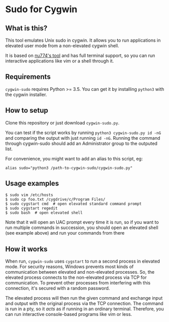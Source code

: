 Sudo for Cygwin
===============

What is this?
-------------

This tool emulates Unix sudo in cygwin. It allows you to run applications in
elevated user mode from a non-elevated cygwin shell.

It is based on [nu774's tool](https://github.com/nu774/sudo-for-cygwin) and has
full terminal support, so you can run interactive applications like vim or a
shell through it.


Requirements
------------

`cygwin-sudo` requires Python >= 3.5. You can get it by installing `python3`
with the cygwin installer.


How to setup
------------

Clone this repository or just download `cygwin-sudo.py`.

You can test if the script works by running `python3 cygwin-sudo.py id -nG` and
comparing the output with just running `id -nG`. Running the command through
cygwin-sudo should add an Administrator group to the outputed list.

For convenience, you might want to add an alias to this script, eg:

    alias sudo="python3 /path-to-cygwin-sudo/cygwin-sudo.py"


Usage examples
--------------

    $ sudo vim /etc/hosts
    $ sudo cp foo.txt /cygdrive/c/Program Files/
    $ sudo cygstart cmd  # open elevated standard command prompt
    $ sudo cygstart regedit
    $ sudo bash  # open elevated shell

Note that it will open an UAC prompt every time it is run, so if you want to
run multiple commands in succession, you should open an elevated shell (see
example above) and run your commands from there


How it works
------------

When run, `cygwin-sudo` uses `cygstart` to run a second process in elevated mode.
For security reasons, Windows prevents most kinds of communication between
elevated and non-elevated processes. So, the elevated process connects to the
non-elevated process via TCP for communication. To prevent other processes from
interfering with this connection, it's secured with a random password.

The elevated process will then run the given command and exchange input and 
output with the original process via the TCP connection. The command
is run in a pty, so it *acts* as if running in an ordinary terminal.
Therefore, you can run interactive console-based programs like vim or less.
